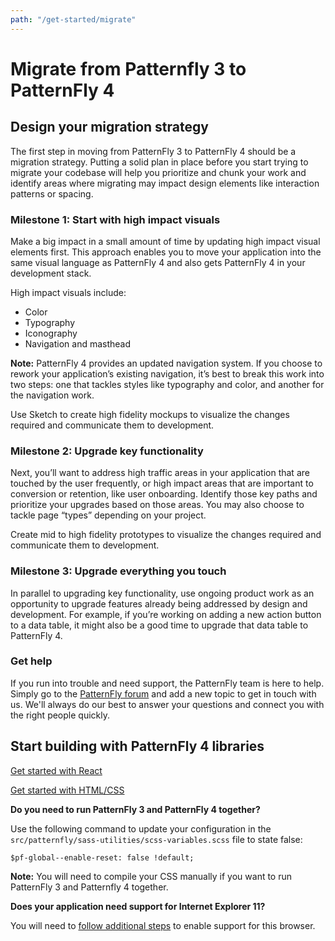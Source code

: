 ```yaml
---
path: "/get-started/migrate"
---
```


# Migrate from Patternfly 3 to PatternFly 4

## Design your migration strategy
The first step in moving from PatternFly 3 to PatternFly 4 should be a migration strategy. Putting a solid plan in place before you start trying to migrate your codebase will help you prioritize and chunk your work and identify areas where migrating may impact design elements like interaction patterns or spacing.

### Milestone 1: Start with high impact visuals
Make a big impact in a small amount of time by updating high impact visual elements first. This approach enables you to move your application into the same visual language as PatternFly 4 and also gets PatternFly 4 in your development stack.

High impact visuals include:
* Color
* Typography
* Iconography
* Navigation and masthead

**Note:** PatternFly 4 provides an updated navigation system. If you choose to rework your application’s existing navigation, it’s best to break this work into two steps: one that tackles styles like typography and color, and another for the navigation work. 

Use Sketch to create high fidelity mockups to visualize the changes required and communicate them to development.

### Milestone 2: Upgrade key functionality
Next, you’ll want to address high traffic areas in your application that are touched by the user frequently, or high impact areas that are important to conversion or retention, like user onboarding. Identify those key paths and prioritize your upgrades based on those areas. You may also choose to tackle page “types” depending on your project.

Create mid to high fidelity prototypes to visualize the changes required and communicate them to development.

### Milestone 3: Upgrade everything you touch
In parallel to upgrading key functionality, use ongoing product work as an opportunity to upgrade features already being addressed by design and development. For example, if you’re working on adding a new action button to a data table, it might also be a good time to upgrade that data table to PatternFly 4.

### Get help
If you run into trouble and need support, the PatternFly team is here to help. Simply go to the [PatternFly forum](https://forum.patternfly.org/c/support) and add a new topic to get in touch with us. We'll always do our best to answer your questions and connect you with the right people quickly.

## Start building with PatternFly 4 libraries
[Get started with React](/v4/get-started/developers#react)

[Get started with HTML/CSS](/v4/get-started/developers#html/css)

**Do you need to run PatternFly 3 and PatternFly 4 together?**

Use the following command to update your configuration in the `src/patternfly/sass-utilities/scss-variables.scss` file to state false:

`$pf-global--enable-reset: false !default;`

**Note:** You will need to compile your CSS manually if you want to run PatternFly 3 and Patternfly 4 together.

**Does your application need support for Internet Explorer 11?**

You will need to [follow additional steps](https://github.com/patternfly/patternfly-next/wiki/IE11-Support) to enable support for this browser.
